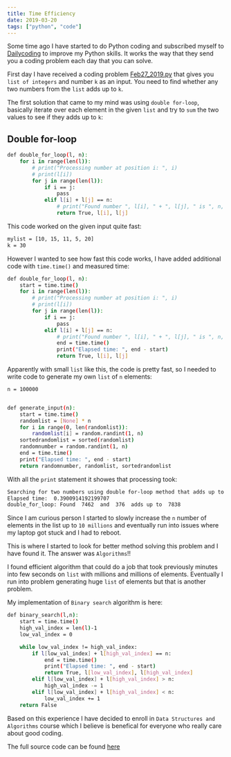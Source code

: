 ```yaml
---
title: Time Efficiency
date: 2019-03-20
tags: ["python", "code"]
---
```


Some time ago I have started to do Python coding and subscribed myself to [Dailycoding](https://www.dailycodingproblem.com) to improve my Python skills. It works the way that they send you a coding problem each day that you can solve.

First day I have received a coding problem [Feb27_2019.py](https://gitlab.com/zerodayz/dailycoding/blob/master/Feb27_2019.py) that gives you `list of integers` and number `k` as an input. You need to find whether any two numbers from the `list` adds up to `k`.

The first solution that came to my mind was using `double for-loop`, basically iterate over each element in the given `list` and try to `sum` the two values to see if they adds up to `k`:

## Double for-loop

```bash
def double_for_loop(l, n):
    for i in range(len(l)):
        # print("Processing number at position i: ", i)
        # print(l[i])
        for j in range(len(l)):
            if i == j:
                pass
            elif l[i] + l[j] == n:
                # print("Found number ", l[i], " + ", l[j], " is ", n, ".")
                return True, l[i], l[j]
```

This code worked on the given input quite fast:

```bash
mylist = [10, 15, 11, 5, 20]
k = 30
```

However I wanted to see how fast this code works, I have added additional code with `time.time()` and measured time:

```bash
def double_for_loop(l, n):
    start = time.time()
    for i in range(len(l)):
        # print("Processing number at position i: ", i)
        # print(l[i])
        for j in range(len(l)):
            if i == j:
                pass
            elif l[i] + l[j] == n:
                # print("Found number ", l[i], " + ", l[j], " is ", n, ".")
                end = time.time()
                print("Elapsed time: ", end - start)
                return True, l[i], l[j]
```

Apparently with small `list` like this, the code is pretty fast, so I needed to write code to generate my own `list` of `n` elements:

```bash
n = 100000


def generate_input(n):
    start = time.time()
    randomlist = [None] * n
    for i in range(0, len(randomlist)):
        randomlist[i] = random.randint(1, n)
    sortedrandomlist = sorted(randomlist)
    randomnumber = random.randint(1, n)
    end = time.time()
    print("Elapsed time: ", end - start)
    return randomnumber, randomlist, sortedrandomlist
```

With all the `print` statement it showes that processing took:

```bash
Searching for two numbers using double for-loop method that adds up to  7838  within  100000 items.
Elapsed time:  0.3900914192199707
double_for_loop: Found  7462  and  376  adds up to  7838
```

Since I am curious person I started to slowly increase the `n` number of elements in the list up to `10 millions` and eventually run into issues where my laptop got stuck and I had to reboot.

This is where I started to look for better method solving this problem and I have found it. The answer was `Algorithms`!!

I found efficient algorithm that could do a job that took previously minutes into few seconds on `list` with millions and millions of elements. Eventually I run into problem generating huge `list` of elements but that is another problem.

My implementation of `Binary search` algorithm is here:

```bash
def binary_search(l,n):
    start = time.time()
    high_val_index = len(l)-1
    low_val_index = 0

    while low_val_index != high_val_index:
        if l[low_val_index] + l[high_val_index] == n:
            end = time.time()
            print("Elapsed time: ", end - start)
            return True, l[low_val_index], l[high_val_index]
        elif l[low_val_index] + l[high_val_index] > n:
            high_val_index -= 1
        elif l[low_val_index] + l[high_val_index] < n:
            low_val_index += 1
    return False
```

Based on this experience I have decided to enroll in `Data Structures and Algorithms` course which I believe is benefical for everyone who really care about good coding.

The full source code can be found [here](https://gitlab.com/zerodayz/dailycoding/blob/master/Feb27_2019.py)
